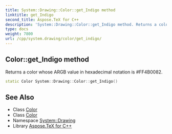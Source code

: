 ```yaml
---
title: System::Drawing::Color::get_Indigo method
linktitle: get_Indigo
second_title: Aspose.TeX for C++
description: 'System::Drawing::Color::get_Indigo method. Returns a color whose ARGB value in hexadecimal notation is #FF4B0082 in C++.'
type: docs
weight: 7800
url: /cpp/system.drawing/color/get_indigo/
---
```

## Color::get_Indigo method


Returns a color whose ARGB value in hexadecimal notation is #FF4B0082.

```cpp
static Color System::Drawing::Color::get_Indigo()
```

## See Also

* Class [Color](../)
* Class [Color](../)
* Namespace [System::Drawing](../../)
* Library [Aspose.TeX for C++](../../../)
